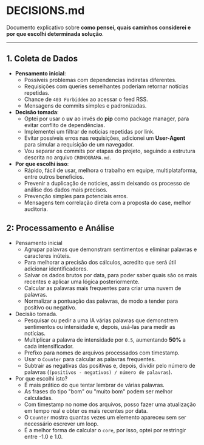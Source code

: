 # DECISIONS.md

Documento explicativo sobre **como pensei, quais caminhos considerei e por que escolhi determinada solução**.

---

## 1. Coleta de Dados
- **Pensamento inicial**: 
  - Possíveis problemas com dependencias indiretas diferentes.
  - Requisições com queries semelhantes poderiam retornar notícias repetidas.
  - Chance de `403 Forbidden` ao acessar o feed RSS.
  - Mensagens de commits simples e padronizadas.
- **Decisão tomada**:  
  - Optei por usar o **uv** ao invés do **pip** como package manager, para evitar conflito de dependências.
  - Implementei um filtrar de noticias repetidas por link.
  - Evitar possíveis erros nas requisições, adicionei um **User-Agent** para simular a requisição de um navegador.
  - Vou separar os commits por etapas do projeto, seguindo a estrutura descrita no arquivo `CRONOGRAMA.md`.
- **Por que escolhi isso**:  
  - Rápido, fácil de usar, melhora o trabalho em equipe, multiplataforma, entre outros beneficios.
  - Prevenir a duplicação de noticies, assim deixando os processo de análise dos dados mais precisos.
  - Prevenção simples para potenciais erros.
  - Mensagens tem correlação direta com a proposta do case, melhor auditoria.

## 2: Processamento e Análise
- Pensamento inicial
  - Agrupar palavras que demonstram sentimentos e eliminar palavras e caracteres inúteis.
  - Para melhorar a precisão dos cálculos, acredito que será útil adicionar identificadores.
  - Salvar os dados brutos por data, para poder saber quais são os mais recentes e aplicar uma lógica posteriormente.
  - Calcular as palavras mais frequentes para criar uma nuvem de palavras.
  - Normalizar a pontuação das palavras, de modo a tender para positivo ou negativo.
- Decisão tomada.
  - Pesquisar ou pedir a uma IA várias palavras que demonstrem sentimentos ou intensidade e, depois, usá-las para medir as notícias.
  - Multiplicar a palavra de intensidade por `0.5`, aumentando **50%** a cada intensificador.
  - Prefixo para nomes de arquivos processados com timestamp.
  - Usar o `Counter` para calcular as palavras frequentes.
  - Subtrair as negativas das positivas e, depois, dividir pelo número de palavras (`(positivos - negativos) / número de palavras`).
- Por que escolhi isto?
  - É mais prático do que tentar lembrar de várias palavras.
  - As frases do tipo "bom" ou "muito bom" podem ser melhor calculadas.
  - Com timestamp no nome dos arquivos, posso fazer uma atualização em tempo real e obter os mais recentes por data.
  - O `Counter` mostra quantas vezes um elemento apareceu sem ser necessário escrever um loop.
  - É a melhor forma de calcular o `core`, por isso, optei por restringir entre -1.0 e 1.0.

